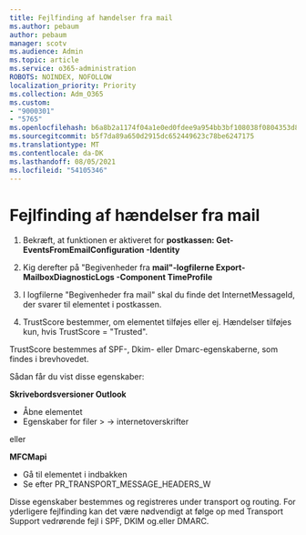 ```yaml
---
title: Fejlfinding af hændelser fra mail
ms.author: pebaum
author: pebaum
manager: scotv
ms.audience: Admin
ms.topic: article
ms.service: o365-administration
ROBOTS: NOINDEX, NOFOLLOW
localization_priority: Priority
ms.collection: Adm_O365
ms.custom:
- "9000301"
- "5765"
ms.openlocfilehash: b6a8b2a1174f04a1e0ed0fdee9a954bb3bf108038f0804353d84755e490f5f47
ms.sourcegitcommit: b5f7da89a650d2915dc652449623c78be6247175
ms.translationtype: MT
ms.contentlocale: da-DK
ms.lasthandoff: 08/05/2021
ms.locfileid: "54105346"
---
```

# <a name="troubleshooting-events-from-email"></a>Fejlfinding af hændelser fra mail

1. Bekræft, at funktionen er aktiveret for **postkassen: Get-EventsFromEmailConfiguration -Identity <mailbox>**

2. Kig derefter på "Begivenheder fra **mail"-logfilerne Export-MailboxDiagnosticLogs <mailbox> -Component TimeProfile**

3. I logfilerne "Begivenheder fra mail" skal du finde det InternetMessageId, der svarer til elementet i postkassen.  

4. TrustScore bestemmer, om elementet tilføjes eller ej. Hændelser tilføjes kun, hvis TrustScore = "Trusted".

TrustScore bestemmes af SPF-, Dkim- eller Dmarc-egenskaberne, som findes i brevhovedet.

Sådan får du vist disse egenskaber:

**Skrivebordsversioner Outlook**

- Åbne elementet
- Egenskaber for filer > -> internetoverskrifter

eller

**MFCMapi**

- Gå til elementet i indbakken
- Se efter PR_TRANSPORT_MESSAGE_HEADERS_W

Disse egenskaber bestemmes og registreres under transport og routing. For yderligere fejlfinding kan det være nødvendigt at følge op med Transport Support vedrørende fejl i SPF, DKIM og.eller DMARC.